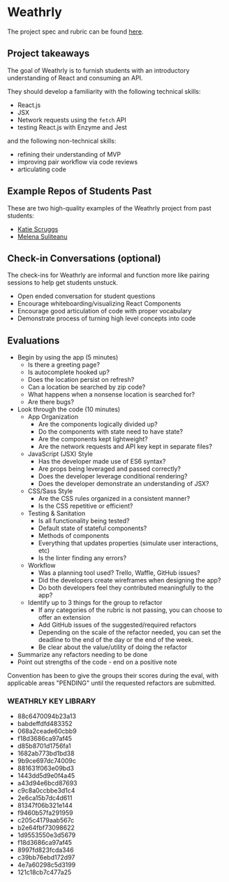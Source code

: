 # Weathrly

The project spec and rubric can be found [here](http://frontend.turing.io/projects/weathrly.html).

## Project takeaways

The goal of Weathrly is to furnish students with an introductory understanding of React and consuming an API.

They should develop a familiarity with the following technical skills:
* React.js
* JSX
* Network requests using the `fetch` API
* testing React.js with Enzyme and Jest

and the following non-technical skills:
* refining their understanding of MVP
* improving pair workflow via code reviews
* articulating code

## Example Repos of Students Past

These are two high-quality examples of the Weathrly project from past students:

* [Katie Scruggs](https://github.com/katiescruggs/weathrly)
* [Melena Suliteanu](https://github.com/farmermel/weatherly)

## Check-in Conversations (optional)

The check-ins for Weathrly are informal and function more like pairing sessions to help get students unstuck.
* Open ended conversation for student questions
* Encourage whiteboarding/visualizing React Components
* Encourage good articulation of code with proper vocabulary
* Demonstrate process of turning high level concepts into code

## Evaluations

* Begin by using the app (5 minutes)
  - Is there a greeting page?
  - Is autocomplete hooked up?
  - Does the location persist on refresh?
  - Can a location be searched by zip code?
  - What happens when a nonsense location is searched for?
  - Are there bugs?
* Look through the code (10 minutes)
  - App Organization
    * Are the components logically divided up?
    * Do the components with state need to have state?
    * Are the components kept lightweight?
    * Are the network requests and API key kept in separate files?
  - JavaScript (JSX) Style
    * Has the developer made use of ES6 syntax?
    * Are props being leveraged and passed correctly?
    * Does the developer leverage conditional rendering?
    * Does the developer demonstrate an understanding of JSX?
  - CSS/Sass Style
    * Are the CSS rules organized in a consistent manner?
    * Is the CSS repetitive or efficient?
  - Testing & Sanitation
    * Is all functionality being tested?
    * Default state of stateful components?
    * Methods of components
    * Everything that updates properties (simulate user interactions, etc)
    * Is the linter finding any errors?
  - Workflow
    * Was a planning tool used? Trello, Waffle, GitHub issues?
    * Did the developers create wireframes when designing the app?
    * Do both developers feel they contributed meaningfully to the app?
  - Identify up to 3 things for the group to refactor
    * If any categories of the rubric is not passing, you can choose to offer an extension
    * Add GitHub issues of the suggested/required refactors
    * Depending on the scale of the refactor needed, you can set the deadline to the end of the day or the end of the week.
    * Be clear about the value/utility of doing the refactor
* Summarize any refactors needing to be done
* Point out strengths of the code - end on a positive note

Convention has been to give the groups their scores during the eval, with applicable areas "PENDING" until the requested refactors are submitted.

### WEATHRLY KEY LIBRARY
* 88c6470094b23a13
* babdeffdfd483352
* 068a2ceade60cbb9
* f18d3686ca97af45
* d85b8701d1756fa1
* 1682ab773bd1bd38
* 9b9ce697dc74009c
* 881631f063e09bd3
* 1443dd5d9e0f4a45
* a43d94e6bcd87693
* c9c8a0ccbbe3d1c4
* 2e6ca15b7dc4d611
* 81347f06b321e144
* f9460b57fa291959
* c205c4179aab567c
* b2e64fbf73098622
* 1d9553550e3d5679
* f18d3686ca97af45
* 8997fd823fcda346
* c39bb76ebd172d97
* 4e7a60298c5d3199
* 121c18cb7c477a25

